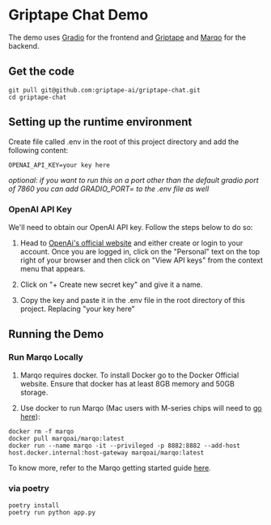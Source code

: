 # Griptape Chat Demo

The demo uses [Gradio](https://www.gradio.app/) for the frontend and [Griptape](https://github.com/griptape-ai/griptape) and [Marqo](https://github.com/marqo-ai/marqo) for the backend.

## Get the code
```shell
git pull git@github.com:griptape-ai/griptape-chat.git
cd griptape-chat
```

## Setting up the runtime environment
Create file called .env in the root of this project directory and add the following content:
 ```shell
 OPENAI_API_KEY=your key here
 ```

*optional: if you want to run this on a port other than the default gradio port of 7860 you  can add 
GRADIO_PORT=<your port here> to the .env file as well*

### OpenAI API Key
We'll need to obtain our OpenAI API key. Follow the steps below to do so:

1. Head to [OpenAi's official website](https://platform.openai.com/) and either create or login to your account.
Once you are logged in, click on the "Personal" text on the top right of your browser and then click on 
"View API keys" from the context menu that appears.

1. Click on "+ Create new secret key" and give it a name.
1. Copy the key and paste it in the .env file in the root directory of this project. Replacing "your key here" 


## Running the Demo

### Run Marqo Locally
1. Marqo requires docker. To install Docker go to the Docker Official website. Ensure that docker has at least 8GB memory and 50GB storage.

2. Use docker to run Marqo (Mac users with M-series chips will need to [go here](https://github.com/marqo-ai/marqo#m-series-mac-users)): 

```shell
docker rm -f marqo
docker pull marqoai/marqo:latest
docker run --name marqo -it --privileged -p 8882:8882 --add-host host.docker.internal:host-gateway marqoai/marqo:latest
```

To know more, refer to the Marqo getting started guide [here](https://github.com/marqo-ai/marqo).

### via poetry
```shell
poetry install
poetry run python app.py
```